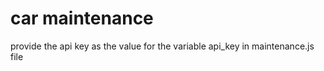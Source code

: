# car maintenanceprovide the api key as the value for the variable api_key in maintenance.js file